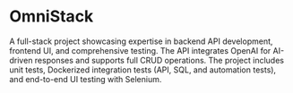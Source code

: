 # OmniStack
A full-stack project showcasing expertise in backend API development, frontend UI, and comprehensive testing. The API integrates OpenAI for AI-driven responses and supports full CRUD operations. The project includes unit tests, Dockerized integration tests (API, SQL, and automation tests), and end-to-end UI testing with Selenium.
